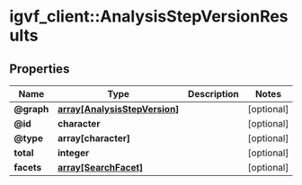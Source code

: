 # igvf_client::AnalysisStepVersionResults


## Properties
Name | Type | Description | Notes
------------ | ------------- | ------------- | -------------
**@graph** | [**array[AnalysisStepVersion]**](AnalysisStepVersion.md) |  | [optional] 
**@id** | **character** |  | [optional] 
**@type** | **array[character]** |  | [optional] 
**total** | **integer** |  | [optional] 
**facets** | [**array[SearchFacet]**](SearchFacet.md) |  | [optional] 


